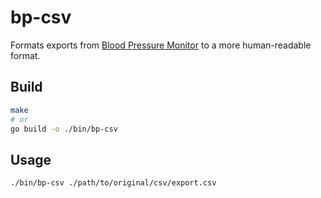# bp-csv

Formats exports from [Blood Pressure Monitor](https://f-droid.org/en/packages/com.derdilla.bloodPressureApp/) to a more
human-readable format.

## Build

```bash
make
# or
go build -o ./bin/bp-csv
```

## Usage

```bash
./bin/bp-csv ./path/to/original/csv/export.csv
```